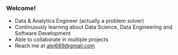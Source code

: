 ### Welcome!
- Data & Analytics Engineer (actually a problem solver)
- Continuously learning about Data Science, Data Engineering and Software Development
- Able to collaborate in multiple projects
- Reach me at alej669@gmail.com
<!--
**alejlatorre/alejlatorre** is a ✨ _special_ ✨ repository because its `README.md` (this file) appears on your GitHub profile.
-->
